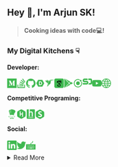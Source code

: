 ## Hey 👋, I'm Arjun SK! 

>#### Cooking ideas with code💻!

### My Digital Kitchens ☟

#### Developer:
[<img align="left" alt="Arjun SK | Medium" width="22px" src="/icons/dev/medium.svg"/>][medium]
[<img align="left" alt="Arjun SK | Stack Overflow" width="22px" src="/icons/dev/stackoverflow.svg" />][stackoverflow]
[<img align="left" alt="Arjun SK | Github" width="22px" src="/icons/dev/github.svg"/>][github]
[<img align="left" alt="Arjun SK | DevPost" width="22px" src="/icons/dev/devpost.svg"/>][devpost]
[<img align="left" alt="Arjun SK | Freelancer" width="22px" src="/icons/dev/freelancer.svg"/>][freelancer]
[<img align="left" alt="Arjun SK | Google Scholar" width="22px" src="/icons/dev/google-scholar.svg"/>][google-scholar]
[<img align="left" alt="Arjun SK | Playstore" width="22px" src="/icons/dev/googleplay.svg"/>][playstore]
[<img align="left" alt="Arjun SK | Ionic" width="22px" src="/icons/dev/ionic.svg"/>][ionic]
[<img align="left" alt="Arjun SK | SpeakerDeck" width="22px" src="/icons/dev/speakerdeck.svg"/>][speakerdeck]
[<img align="left" alt="Arjun SK | Youtube" width="22px" src="/icons/dev/youtube.svg"/>][youtube]
[<img align="left" alt="Arjun SK | Blog" width="22px" src="/icons/dev/website.svg"/>][website]
<br>
#### Competitive Programing:
[<img align="left" alt="Arjun SK | Codechef" width="22px" src="/icons/competitive/codechef.svg"/>][codechef]
[<img align="left" alt="Arjun SK | Hackerrank" width="22px" src="/icons/competitive/hackerrank.svg"/>][hackerrank]
[<img align="left" alt="Arjun SK | Hackerearth" width="22px" src="/icons/competitive/hackerearth.svg"/>][hackerearth]
[<img align="left" alt="Arjun SK | SPOJ" width="22px" src="/icons/competitive/spoj.svg"/>][spoj]
<br>
#### Social:
[<img align="left" alt="Arjun SK | Linkedin" width="22px" src="/icons/social/linkedin.svg"/>][linkedin]
[<img align="left" alt="Arjun SK | Twitter" width="22px" src="/icons/social/twitter.svg"/>][twitter]
<!-- [<img align="left" alt="Arjun SK | Ketto" width="22px" src="/icons/social/charity.svg"/>][ketto] -->
[<img align="left" alt="Arjun SK | 10FastFingers" width="22px" src="/icons/social/typing.svg"/>][typing]
<br>

<details>
<summary>
  Read More
</summary>

### My Ingredients ☟

#### ⇅ Backend:
`Java 8`, `Spring Boot`, `JMS`, `Redis`, `Drools`, `Camel`.
<br>
#### 🚀 Data Engineering:
`Flink`, `ELK`, `Kinesis`, `ECS`, `Cassandra`, `DynamoDB`, `SQS`, `SNS`, `S3`, `EFS`.
<br>
#### 🌧 AWS:
`Cognito`, `API Gateway`, `VPC`, `IAM`, `Appsync`, `Secrets Manager`, `EC2`, `ALB`, `Lambda`.
<br>
<br>
![Visitor Badge](https://visitor-badge.laobi.icu/badge?page_id=arjunsk.visitor-badge)
</details>

[github]: https://github.com/arjunsk
[freelancer]: http://freelancer.com/u/arjunsk15.html
[playstore]: https://play.google.com/store/apps/dev?id=5133172363599577799
[ionic]: https://market.ionicframework.com/user/208520
[stackoverflow]: https://stackoverflow.com/users/1609570/arjun-sk?tab=profile
[medium]: https://medium.com/@arjunsk
[website]: http://www.arjunsk.com
[google-scholar]: https://scholar.google.com/citations?hl=en&user=uOD-gzcAAAAJ
[youtube]: https://www.youtube.com/c/ArjunSK
[devpost]: https://devpost.com/ArjunSK
[speakerdeck]:https://speakerdeck.com/arjunsk

[linkedin]: https://www.linkedin.com/in/arjunsk15
[twitter]: https://twitter.com/arjunsk15
[typing]: https://10fastfingers.com/user/665338/
[ketto]: https://www.ketto.org/individual/individual_details.php?fmd_id=1387354

[hackerearth]: https://www.hackerearth.com/@arjunsk
[spoj]: https://www.spoj.com/users/xvamp/
[hackerrank]: https://www.hackerrank.com/xvamp
[codechef]: https://www.codechef.com/users/xvamp999

